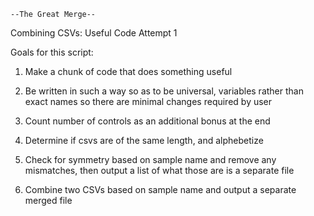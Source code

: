     --The Great Merge--

Combining CSVs: Useful Code Attempt 1

Goals for this script:

1. Make a chunk of code that does something useful

2. Be written in such a way so as to be universal, variables rather than exact names so there are minimal changes required by user

3. Count number of controls as an additional bonus at the end

4. Determine if csvs are of the same length, and alphebetize

5. Check for symmetry based on sample name and remove any mismatches, then output a list of what those are is a separate file

6. Combine two CSVs based on sample name and output a separate merged file
